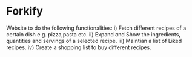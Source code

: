 # Forkify

Website to do the following functionalities:
i) Fetch different recipes of a certain dish e.g. pizza,pasta etc.
ii) Expand and Show the ingredients, quantities and servings of a selected recipe.
iii) Maintian a list of Liked recipes.
iv) Create a shopping list to buy different recipes.
